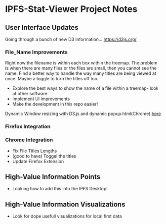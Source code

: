 # IPFS-Stat-Viewer Project Notes

## User Interface Updates
Going through a bunch of new D3 Information... https://d3js.org/ 
### File_Name Improvements
Right now the filename is within each box within the treemap. The problem is when there are many files or the files are small, then you cannot see the name. Find a better way to handle the way many titles are being viewed at once. Maybe a toggle to turn the titles off too.
- Explore the best ways to show the name of a file within a treemap- look at other software
- Implement UI improvements
- Make the development in this repo easier!

Dynamic Window resizing with D3.js and dynamic popup.html(Chrome) [here](https://observablehq.com/@d3/animated-treemap)

### Firefox Integration

### Chrome Integration
- Fix File Titles Lengths
- (good to have) Toggel the titles
- Update Firefox Extension
## High-Value Information Points
- Looking how to add this into the IPFS Desktop!
## High-Value Information Visualizations
- Look for dope usefull visualizations for local first data
